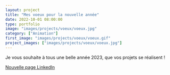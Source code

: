 ```yaml
---
layout: project
title: "Mes voeux pour la nouvelle année"
date: 2022-10-01 08:00:00
type: portfolio
image: "images/projects/voeux/voeux.jpg"
category: ["Animation"]
first_image: "images/projects/voeux/voeux.gif"
project_images: ["images/projects/voeux/voeux.jpg"]
---
```


Je vous souhaite à tous une belle année 2023, que vos projets se réalisent ! 

<a href="https://www.linkedin.com/feed/update/urn:li:activity:7016681588201521153">Nouvelle page LinkedIn</a>

